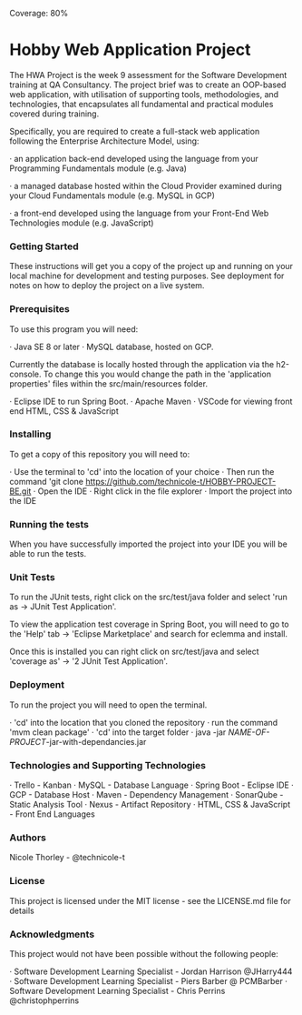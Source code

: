 Coverage: 80%

# Hobby Web Application Project

The HWA Project is the week 9 assessment for the Software Development training at QA Consultancy. The project brief was to create an OOP-based web application, with utilisation of supporting tools, methodologies, and technologies, that encapsulates all fundamental and practical modules covered during training.

Specifically, you are required to create a full-stack web application following the Enterprise Architecture Model, using:

· an application back-end developed using the language from your Programming Fundamentals module (e.g. Java)

· a managed database hosted within the Cloud Provider examined during your Cloud Fundamentals module (e.g. MySQL in GCP)

· a front-end developed using the language from your Front-End Web Technologies module (e.g. JavaScript)

### Getting Started
These instructions will get you a copy of the project up and running on your local machine for development and testing purposes. See deployment for notes on how to deploy the project on a live system.

### Prerequisites

To use this program you will need: 

· Java SE 8 or later 
· MySQL database, hosted on GCP.

Currently the database is locally hosted through the application via the h2-console. To change this you would change the path in the 'application properties' files within the src/main/resources folder.

· Eclipse IDE to run Spring Boot.
· Apache Maven
· VSCode for viewing front end HTML, CSS & JavaScript 

### Installing

To get a copy of this repository you will need to: 

· Use the terminal to 'cd' into the location of your choice 
· Then run the command 'git clone https://github.com/technicole-t/HOBBY-PROJECT-BE.git
· Open the IDE
· Right click in the file explorer 
· Import the project into the IDE 

### Running the tests

When you have successfully imported the project into your IDE you will be able to run the tests. 

### Unit Tests
To run the JUnit tests, right click on the src/test/java folder and select 'run as -> JUnit Test Application'.

To view the application test coverage in Spring Boot, you will need to go to the 'Help' tab -> 'Eclipse Marketplace' and search for eclemma and install.

Once this is installed you can right click on src/test/java and select 'coverage as' -> '2 JUnit Test Application'.

### Deployment
To run the project you will need to open the terminal. 

· 'cd' into the location that you cloned the repository 
· run the command 'mvm clean package' 
· 'cd' into the target folder 
· java -jar *NAME-OF-PROJECT*-jar-with-dependancies.jar


### Technologies and Supporting Technologies 
· Trello - Kanban
· MySQL - Database Language
· Spring Boot - Eclipse IDE 
· GCP - Database Host
· Maven - Dependency Management
· SonarQube - Static Analysis Tool
· Nexus - Artifact Repository
· HTML, CSS & JavaScript - Front End Languages 

### Authors
Nicole Thorley - @technicole-t

### License
This project is licensed under the MIT license - see the LICENSE.md file for details

### Acknowledgments

This project would not have been possible without the following people: 

· Software Development Learning Specialist - Jordan Harrison @JHarry444
· Software Development Learning Specialist - Piers Barber @	PCMBarber
· Software Development Learning Specialist - Chris Perrins @christophperrins

